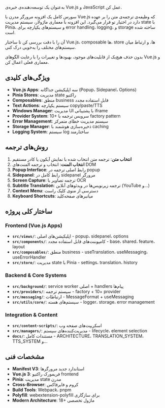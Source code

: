 به‌عنوان یک توسعه‌دهنده‌ی خبره‌ی Vue.js و JavaScript عمل کن.

سورس کامل یک افزونه مرورگر مدرن با Vue.js که وظیفه‌ی ترجمه‌ی متن را بر عهده دارد در اختیار تو قرار می‌گیرد. این افزونه با معماری ماژولار، سیستم مدیریت state با Pinia، و سیستم‌های یکپارچه برای error handling، logging، و storage ساخته شده است.

آن را با دقت بررسی کن تا ساختار Vue.js، composable ها، store ها، و ارتباط میان سیستم‌های مختلف را به‌خوبی درک کنی.

بدون حذف هیچ‌یک از قابلیت‌های موجود، بهبودها و تغییرات را با رعایت الگوهای Vue.js و معماری فعلی اعمال کن.

## ویژگی‌های کلیدی
- **Vue.js Apps**: سه اپلیکیشن جداگانه (Popup، Sidepanel، Options)
- **Pinia Stores**: مدیریت state راکتیو 
- **Composables**: منطق business قابل استفاده مجدد
- **Text Actions**: سیستم یکپارچه copy/paste/TTS
- **Windows Manager**: مدیریت UI با پشتیبانی iframe
- **Provider System**: 10+ سرویس ترجمه با factory pattern
- **Error Management**: سیستم مدیریت خطای متمرکز
- **Storage Manager**: ذخیره‌سازی هوشمند با caching
- **Logging System**: سیستم log ساختارمند

## روش‌های ترجمه
1. **انتخاب متن**: ترجمه متن انتخاب شده با نمایش آیکون یا کادر مستقیم
2. **انتخاب المنت**: انتخاب و ترجمه المنت‌های DOM 
3. **Popup Interface**: رابط اصلی ترجمه در popup
4. **Sidepanel**: رابط کامل در sidepanel مرورگر
5. **Screen Capture**: ترجمه تصاویر با OCR
6. **Subtitle Translation**: ترجمه زیرنویس‌ها در ویدئوهای آنلاین (YouTube و...)
7. **Context Menu**: دسترسی از منوی کلیک راست
8. **Keyboard Shortcuts**: میانبرهای صفحه‌کلید

## ساختار کلی پروژه

### Frontend (Vue.js Apps)
- **`src/views/`**: اپلیکیشن‌های اصلی - popup، sidepanel، options
- **`src/components/`**: کامپوننت‌های قابل استفاده مجدد - base، shared، feature، layout
- **`src/composables/`**: منطق business - useTranslation، useMessaging، useErrorHandler
- **`src/store/`**: مدیریت state با Pinia - settings، translation، history

### Backend & Core Systems
- **`src/background/`**: service worker اصلی + handlers پیام‌ها 
- **`src/providers/`**: سیستم ترجمه - factory + 10+ provider
- **`src/messaging/`**: ارتباطات - MessageFormat + useMessaging
- **`src/utils/core/`**: سیستم‌های هسته - logger، storage، error management

### Integration & Content
- **`src/content-scripts/`**: اسکریپت‌های صفحه وب
- **`src/managers/`**: مدیریت‌کننده‌های سیستم - lifecycle، element selection
- **`docs/`**: مستندات کامل - ARCHITECTURE، TRANSLATION_SYSTEM، TTS_SYSTEM و...

## مشخصات فنی
- **Manifest V3**: استاندارد جدید مرورگرها
- **Vue.js 3**: فریمورک راکتیو frontend
- **Pinia**: مدیریت state مدرن
- **Cross-Browser**: کروم و فایرفاکس
- **Build Tools**: Webpack، pnpm
- **Polyfill**: webextension-polyfill برای سازگاری
- **Modern Architecture**: 18+ ماژول تخصصی


